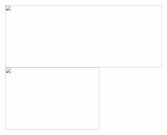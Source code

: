 <a href="https://github.com/anuraghazra/github-readme-stats">
  <img width="500px" height="200px" align="center" src="https://github-readme-stats.anuraghazra1.vercel.app/api?username=lanlin&show_icons=true&include_all_commits=true&count_private=true&theme=vue" />
</a>

<a href="https://github.com/anuraghazra/github-readme-stats">
  <img width="300px" height="200px" align="center" src="https://github-readme-stats.vercel.app/api/top-langs/?username=lanlin&theme=vue&layout=compact&langs_count=10" />
</a>
